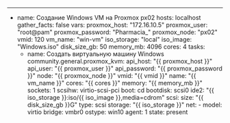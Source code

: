 ---
- name: Создание Windows VM на Proxmox px02
  hosts: localhost
  gather_facts: false
  vars:
    proxmox_host: "172.16.10.5"
    proxmox_user: "root@pam"
    proxmox_password: "Pharmacia_"
    proxmox_node: "px02"
    vmid: 120
    vm_name: "win-vm"
    iso_storage: "local"
    iso_image: "Windows.iso"
    disk_size_gb: 50
    memory_mb: 4096
    cores: 4
  tasks:
    - name: Создать виртуальную машину Windows
      community.general.proxmox_kvm:
        api_host: "{{ proxmox_host }}"
        api_user: "{{ proxmox_user }}"
        api_password: "{{ proxmox_password }}"
        node: "{{ proxmox_node }}"
        vmid: "{{ vmid }}"
        name: "{{ vm_name }}"
        cores: "{{ cores }}"
        memory: "{{ memory_mb }}"
        sockets: 1
        scsihw: virtio-scsi-pci
        boot: cd
        bootdisk: scsi0
        ide2: "{{ iso_storage }}:iso/{{ iso_image }},media=cdrom"
        scsi:
          size: "{{ disk_size_gb }}G"
          type: scsi
          storage: "{{ iso_storage }}"
        net:
          - model: virtio
            bridge: vmbr0
        ostype: win10
        agent: 1
        state: present
